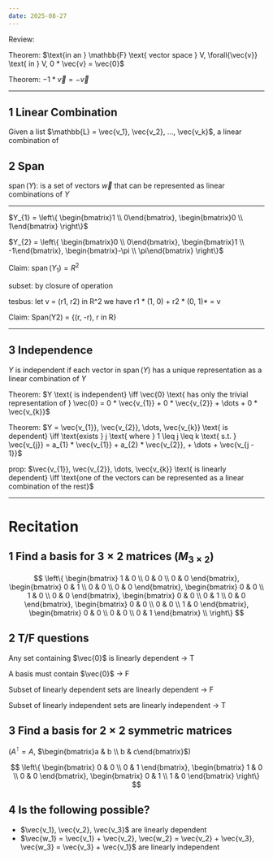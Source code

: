 ```yaml
---
date: 2025-08-27
---
```

Review:

Theorem: $\text{in an } \mathbb{F} \text{ vector space } V, \forall{\vec{v}} \text{ in } V, 0 * \vec{v} = \vec{0}$

Theorem: $-1 * \vec{v} = -\vec{v}$

---

## 1 Linear Combination

Given a list $\mathbb{L} = \vec{v_1}, \vec{v_2}, ..., \vec{v_k}$, a linear combination of

## 2 Span

$\operatorname{span}{(Y)}$: is a set of vectors $\vec{w}$ that can be represented as linear combinations of $Y$

---

$Y_{1} = \left\{ \begin{bmatrix}1 \\ 0\end{bmatrix}, \begin{bmatrix}0 \\ 1\end{bmatrix} \right\}$

$Y_{2} = \left\{ \begin{bmatrix}0 \\ 0\end{bmatrix}, \begin{bmatrix}1 \\ -1\end{bmatrix}, \begin{bmatrix}-\pi \\ \pi\end{bmatrix} \right\}$

Claim: $\operatorname{span}{(Y_{1})} = R^{2}$

subset: by closure of operation

tesbus: let v = (r1, r2) in R^2 we have r1 * (1, 0) + r2 * (0, 1)* = v

Claim: Span(Y2) = {(r, -r), r in R}

---

## 3 Independence

$Y \text{ is independent if each vector in } \operatorname{span}{(Y)} \text{ has a unique representation as a linear combination of } Y$

Theorem: $Y \text{ is independent} \iff \vec{0} \text{ has only the trivial representation of } \vec{0} = 0 * \vec{v_{1}} + 0 * \vec{v_{2}} + \dots + 0 * \vec{v_{k}}$

Theorem: $Y = \vec{v_{1}}, \vec{v_{2}}, \dots, \vec{v_{k}} \text{ is dependent} \iff \text{exists } j \text{ where } 1 \leq j \leq k \text{ s.t. } \vec{v_{j}} = a_{1} * \vec{v_{1}} + a_{2} * \vec{v_{2}}, + \dots + \vec{v_{j - 1}}$

prop: $\vec{v_{1}}, \vec{v_{2}}, \dots, \vec{v_{k}} \text{ is linearly dependent} \iff \text{one of the vectors can be represented as a linear combination of the rest}$

---

# Recitation

## 1 Find a basis for $3\times 2$ matrices ($M_{3\times2}$)

$$
\left\{
    \begin{bmatrix}
    1 & 0 \\
    0 & 0 \\
    0 & 0
    \end{bmatrix}, 
    \begin{bmatrix}
    0 & 1 \\
    0 & 0 \\
    0 & 0
    \end{bmatrix}, 
    \begin{bmatrix}
    0 & 0 \\
    1 & 0 \\
    0 & 0
    \end{bmatrix}, 
    \begin{bmatrix}
    0 & 0 \\
    0 & 1 \\
    0 & 0
    \end{bmatrix}, 
    \begin{bmatrix}
    0 & 0 \\
    0 & 0 \\
    1 & 0
    \end{bmatrix}, 
    \begin{bmatrix}
    0 & 0 \\
    0 & 0 \\
    0 & 1
    \end{bmatrix} \\
\right\}
$$

## 2 T/F questions

Any set containing $\vec{0}$ is linearly dependent $\rightarrow$ T

A basis must contain $\vec{0}$ $\rightarrow$ F

Subset of linearly dependent sets are linearly dependent $\rightarrow$ F

Subset of linearly independent sets are linearly independent $\rightarrow$ T
## 3 Find a basis for $2 \times 2$ symmetric matrices

($A^\intercal = A$, $\begin{bmatrix}a & b \\ b & c\end{bmatrix}$)

$$
\left\{
    \begin{bmatrix}
        0 & 0 \\
        0 & 1
    \end{bmatrix},
    \begin{bmatrix}
        1 & 0 \\
        0 & 0
    \end{bmatrix}, 
    \begin{bmatrix}
        0 & 1 \\
        1 & 0
    \end{bmatrix}
\right\}
$$

## 4 Is the following possible?

- $\vec{v_1}, \vec{v_2}, \vec{v_3}$ are linearly dependent
- $\vec{w_1} = \vec{v_1} + \vec{v_2}, \vec{w_2} = \vec{v_2} + \vec{v_3}, \vec{w_3} = \vec{v_3} + \vec{v_1}$ are linearly independent
